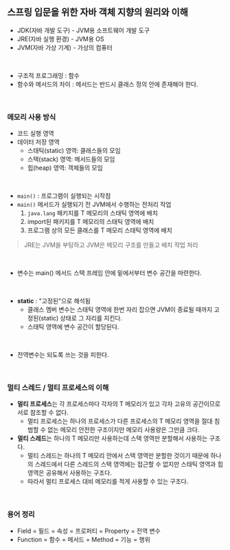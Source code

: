 ## 스프링 입문을 위한 자바 객체 지향의 원리와 이해

- JDK(자바 개발 도구) - JVM용 소프트웨어 개발 도구
- JRE(자바 실행 환경) - JVM용 OS
- JVM(자바 가상 기계) - 가상의 컴퓨터

<br>

- 구조적 프로그래밍 : 함수
- 함수와 메서드의 차이 : 메서드는 반드시 클래스 정의 안에 존재해야 한다.

<br>

### 메모리 사용 방식

- 코드 실행 영역
- 데이터 저장 영역 
  - 스태틱(static) 영역: 클래스들의 모임
  - 스택(stack) 영역: 메서드들의 모임
  - 힙(heap) 영역: 객체들의 모임

<br>

- `main()` : 프로그램이 실행되는 시작점
- `main()` 메서드가 실행되기 전 JVM에서 수행하는 전처리 작업
  1. `java.lang` 패키지를 T 메모리의 스태틱 영역에 배치
  2. import된 패키지를 T 메모리의 스태틱 영역에 배치
  3. 프로그램 상의 모든 클래스를 T 메모리 스태틱 영역에 배치

> JRE는 JVM을 부팅하고 JVM은 메모리 구조를 만들고 배치 작업 처리

<br>

- 변수는 main() 메서드 스택 프레임 안에 밑에서부터 변수 공간을 마련한다. 

<br> 

- **static** : "고정된"으로 해석됨
  - 클래스 멤버 변수는 스태틱 영역에 한번 자리 잡으면 JVM이 종료될 때까지 고정된(static) 상태로 그 자리를 지킨다.
  - 스태틱 영역에 변수 공간이 할당된다.

<br>

- 전역변수는 되도록 쓰는 것을 피한다.

<br>

### 멀티 스레드 / 멀티 프로세스의 이해

- **멀티 프로세스**는 각 프로세스마다 각자의 T 메모리가 있고 각자 고유의 공간이므로 서로 참조할 수 없다.
  - 멀티 프로세스는 하나의 프로세스가 다른 프로세스의 T 메모리 영역을 절대 침범할 수 없는 메모리 안전한 구조이지만 메모리 사용량은 그만큼 크다.
- **멀티 스레드**는 하나의 T 메모리만 사용하는데 스택 영역만 분할해서 사용하는 구조다.
  - 멀티 스레드는 하나의 T 메모리 안에서 스택 영역만 분할한 것이기 때문에 하나의 스레드에서 다른 스레드의 스택 영역에는 접근할 수 없지만 스태틱 영역과 힙 영역은 공유해서 사용하는 구조다.
  - 따라서 멀티 프로세스 대비 메모리를 적게 사용할 수 있는 구조다.

<br>

### 용어 정리 

- Field = 필드 = 속성 = 프로퍼티 = Property = 전역 변수 
- Function = 함수 = 메서드 = Method = 기능 = 행위